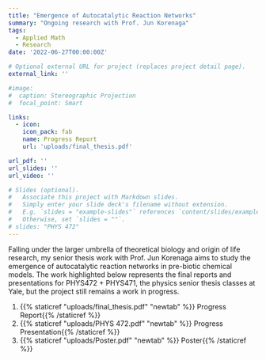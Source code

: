 ```yaml
---
title: "Emergence of Autocatalytic Reaction Networks"
summary: "Ongoing research with Prof. Jun Korenaga"
tags:
  - Applied Math
  - Research
date: '2022-06-27T00:00:00Z'

# Optional external URL for project (replaces project detail page).
external_link: ''

#image: 
#  caption: Stereographic Projection
#  focal_point: Smart

links:
  - icon: 
    icon_pack: fab
    name: Progress Report
    url: 'uploads/final_thesis.pdf'

url_pdf: ''
url_slides: ''
url_video: ''

# Slides (optional).
#   Associate this project with Markdown slides.
#   Simply enter your slide deck's filename without extension.
#   E.g. `slides = "example-slides"` references `content/slides/example-slides.md`.
#   Otherwise, set `slides = ""`.
# slides: "PHYS 472"
---
```


Falling under the larger umbrella of theoretical biology and origin of life research, my senior thesis work with Prof. Jun Korenaga aims to study the emergence of autocatalytic reaction networks in pre-biotic chemical models. The work highlighted below represents the final reports and presentations for PHYS472 + PHYS471, the physics senior thesis classes at Yale, but the project still remains a work in progress. 

1. {{% staticref "uploads/final_thesis.pdf" "newtab" %}} Progress Report{{% /staticref %}}
2. {{% staticref "uploads/PHYS 472.pdf" "newtab" %}} Progress Presentation{{% /staticref %}}
3. {{% staticref "uploads/Poster.pdf" "newtab" %}} Poster{{% /staticref %}}
